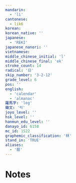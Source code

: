 ```yaml
---
mandarin:
  - 'lì'
cantonese:
  - lik6
korean:
korean_native: ''
japanese:
  - 'REKI'
japanese_nanori: ''
vietnamese:
middle_chinese_initial: 'l'
middle_chinese_final: 'ek'
stroke_count: 14
radical: '日'
skip_number: '3-2-12'
grade_level: 6
pos: ''
english:
  - 'calendar'
  - 'almanac'
羅馬字: 'leg'
韓文: '럭'
joyo_level: ''
hsk_level: ''
hanmun_edu_level: ''
danayo_id: 6158
mc_id: 1522
graphemic_classification: '秝'
stand_in: 'TRUE'
aliases:
  - '曆'
---
```


# Notes

